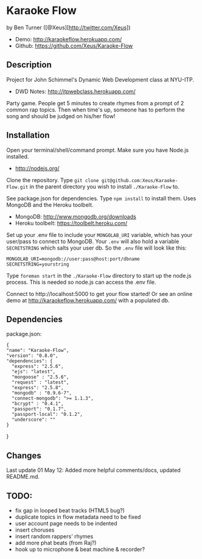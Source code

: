 # Karaoke Flow

by Ben Turner ([@Xeus][http://twitter.com/Xeus])

- Demo: http://karaokeflow.herokuapp.com/
- Github: https://github.com/Xeus/Karaoke-Flow

## Description

Project for John Schimmel's Dynamic Web Development class at NYU-ITP.

- DWD Notes: http://itpwebclass.herokuapp.com/

Party game.  People get 5 minutes to create rhymes from a prompt of 2 common rap topics.  Then when time's up, someone has to perform the song and should be judged on his/her flow!

## Installation

Open your terminal/shell/command prompt.  Make sure you have Node.js installed. 

- http://nodejs.org/

Clone the repository.  Type `git clone git@github.com:Xeus/Karaoke-Flow.git` in the parent directory you wish to install `./Karaoke-Flow` to.

See package.json for dependencies.  Type `npm install` to install them. Uses MongoDB and the Heroku toolbelt.

- MongoDB: http://www.mongodb.org/downloads
- Heroku toolbelt: https://toolbelt.heroku.com/

Set up your .env file to include your `MONGOLAB_URI` variable, which has your user/pass to connect to MongoDB.  Your `.env` will also hold a variable `SECRETSTRING` which salts your user db.  So the `.env` file will look like this:

	MONGOLAB_URI=mongodb://user:pass@host:port/dbname
	SECRETSTRING=yourstring

Type `foreman start` in the `./Karaoke-Flow` directory to start up the node.js process.  This is needed so node.js can access the .env file.

Connect to http://localhost:5000 to get your flow started!  Or see an online demo at http://karaokeflow.herokuapp.com/ with a populated db.

## Dependencies

package.json:

	{
  	"name": "Karaoke-Flow",
  	"version": "0.8.0",
  	"dependencies": {
      "express": "2.5.6",
      "ejs": "latest",
      "mongoose" : "2.5.6",
      "request" : "latest",
      "express": "2.5.8",
      "mongodb" : "0.9.6-7",
      "connect-mongodb": ">= 1.1.3",
      "bcrypt" : "0.4.1",
      "passport": "0.1.7",
      "passport-local": "0.1.2",
      "underscore": ""
    }
  }

## Changes

Last update 01 May 12: Added more helpful comments/docs, updated README.md.

## TODO:
- fix gap in looped beat tracks (HTML5 bug?)
- duplicate topics in flow metadata need to be fixed
- user account page needs to be indented
- insert choruses
- insert random rappers' rhymes
- add more phat beats (from Raj?)
- hook up to microphone & beat machine & recorder?
